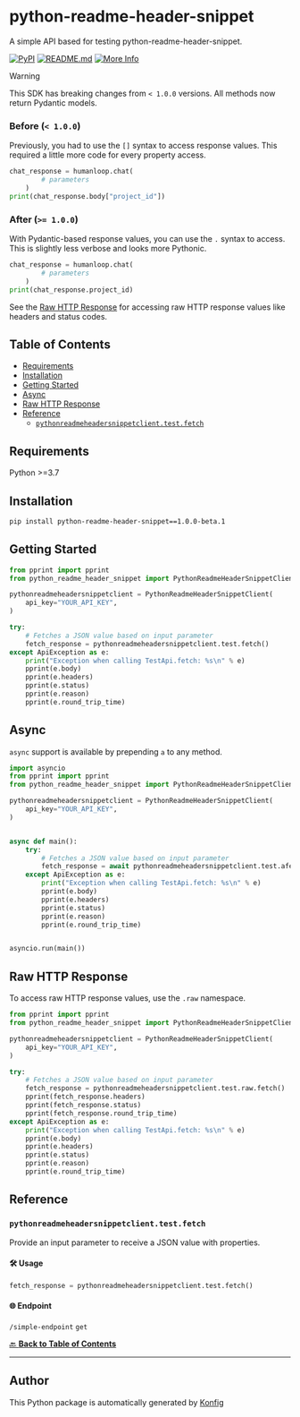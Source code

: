 # python-readme-header-snippet<a id="python-readme-header-snippet"></a>

A simple API based for testing python-readme-header-snippet.


[![PyPI](https://img.shields.io/badge/PyPI-v1.0.0beta.1-blue)](https://pypi.org/project/python-readme-header-snippet/1.0.0-beta.1)
[![README.md](https://img.shields.io/badge/README-Click%20Here-green)](https://github.com/konfig-dev/konfig/tree/main/python#readme)
[![More Info](https://img.shields.io/badge/More%20Info-Click%20Here-orange)](http://example.com/support)

> [!WARNING]
> This SDK has breaking changes from `< 1.0.0` versions.
> All methods now return Pydantic models.
>
> ### Before (`< 1.0.0`)
>
> Previously, you had to use the `[]` syntax to access response values. This
> required a little more code for every property access.
>
> ```python
> chat_response = humanloop.chat(
>         # parameters
>     )
> print(chat_response.body["project_id"])
> ```
>
> ### After (`>= 1.0.0`)
>
> With Pydantic-based response values, you can use the `.` syntax to access. This
> is slightly less verbose and looks more Pythonic.
>
> ```python
> chat_response = humanloop.chat(
>         # parameters
>     )
> print(chat_response.project_id)
> ```
>
> See the [Raw HTTP Response](#raw-http-response) for accessing raw HTTP response values like headers and status codes.

## Table of Contents<a id="table-of-contents"></a>

<!-- toc -->

- [Requirements](#requirements)
- [Installation](#installation)
- [Getting Started](#getting-started)
- [Async](#async)
- [Raw HTTP Response](#raw-http-response)
- [Reference](#reference)
  * [`pythonreadmeheadersnippetclient.test.fetch`](#pythonreadmeheadersnippetclienttestfetch)

<!-- tocstop -->

## Requirements<a id="requirements"></a>

Python >=3.7

## Installation<a id="installation"></a>

```sh
pip install python-readme-header-snippet==1.0.0-beta.1
```

## Getting Started<a id="getting-started"></a>

```python
from pprint import pprint
from python_readme_header_snippet import PythonReadmeHeaderSnippetClient, ApiException

pythonreadmeheadersnippetclient = PythonReadmeHeaderSnippetClient(
    api_key="YOUR_API_KEY",
)

try:
    # Fetches a JSON value based on input parameter
    fetch_response = pythonreadmeheadersnippetclient.test.fetch()
except ApiException as e:
    print("Exception when calling TestApi.fetch: %s\n" % e)
    pprint(e.body)
    pprint(e.headers)
    pprint(e.status)
    pprint(e.reason)
    pprint(e.round_trip_time)
```

## Async<a id="async"></a>

`async` support is available by prepending `a` to any method.

```python
import asyncio
from pprint import pprint
from python_readme_header_snippet import PythonReadmeHeaderSnippetClient, ApiException

pythonreadmeheadersnippetclient = PythonReadmeHeaderSnippetClient(
    api_key="YOUR_API_KEY",
)


async def main():
    try:
        # Fetches a JSON value based on input parameter
        fetch_response = await pythonreadmeheadersnippetclient.test.afetch()
    except ApiException as e:
        print("Exception when calling TestApi.fetch: %s\n" % e)
        pprint(e.body)
        pprint(e.headers)
        pprint(e.status)
        pprint(e.reason)
        pprint(e.round_trip_time)


asyncio.run(main())
```

## Raw HTTP Response<a id="raw-http-response"></a>

To access raw HTTP response values, use the `.raw` namespace.

```python
from pprint import pprint
from python_readme_header_snippet import PythonReadmeHeaderSnippetClient, ApiException

pythonreadmeheadersnippetclient = PythonReadmeHeaderSnippetClient(
    api_key="YOUR_API_KEY",
)

try:
    # Fetches a JSON value based on input parameter
    fetch_response = pythonreadmeheadersnippetclient.test.raw.fetch()
    pprint(fetch_response.headers)
    pprint(fetch_response.status)
    pprint(fetch_response.round_trip_time)
except ApiException as e:
    print("Exception when calling TestApi.fetch: %s\n" % e)
    pprint(e.body)
    pprint(e.headers)
    pprint(e.status)
    pprint(e.reason)
    pprint(e.round_trip_time)
```


## Reference<a id="reference"></a>
### `pythonreadmeheadersnippetclient.test.fetch`<a id="pythonreadmeheadersnippetclienttestfetch"></a>

Provide an input parameter to receive a JSON value with properties.

#### 🛠️ Usage<a id="🛠️-usage"></a>

```python
fetch_response = pythonreadmeheadersnippetclient.test.fetch()
```

#### 🌐 Endpoint<a id="🌐-endpoint"></a>

`/simple-endpoint` `get`

[🔙 **Back to Table of Contents**](#table-of-contents)

---


## Author<a id="author"></a>
This Python package is automatically generated by [Konfig](https://konfigthis.com)
